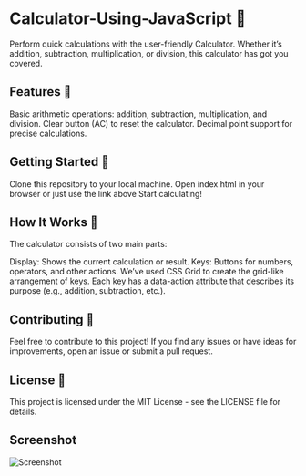 # Calculator-Using-JavaScript 📮
Perform quick calculations with the user-friendly Calculator. Whether it’s addition, subtraction, multiplication, or division, this calculator has got you covered.

## Features 🌟
Basic arithmetic operations: addition, subtraction, multiplication, and division.
Clear button (AC) to reset the calculator.
Decimal point support for precise calculations.

## Getting Started 🚀
Clone this repository to your local machine.
Open index.html in your browser or just use the link above
Start calculating!

## How It Works 🤔
The calculator consists of two main parts:

Display: Shows the current calculation or result.
Keys: Buttons for numbers, operators, and other actions.
We’ve used CSS Grid to create the grid-like arrangement of keys. Each key has a data-action attribute that describes its purpose (e.g., addition, subtraction, etc.).

## Contributing 🙌
Feel free to contribute to this project! If you find any issues or have ideas for improvements, open an issue or submit a pull request.

## License 📜
This project is licensed under the MIT License - see the LICENSE file for details.

## Screenshot
![Screenshot](https://github.com/berserker09/Calculator/assets/127211985/02776533-2cf1-4e09-8ec7-8c49c4429560)
